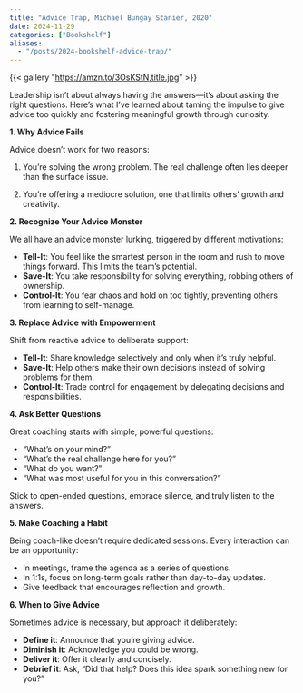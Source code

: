 ```yaml
---
title: "Advice Trap, Michael Bungay Stanier, 2020"
date: 2024-11-29
categories: ["Bookshelf"]
aliases:
  - "/posts/2024-bookshelf-advice-trap/"
---
```


{{< gallery "https://amzn.to/3OsKStN,title.jpg" >}}

Leadership isn’t about always having the answers—it’s about asking the right questions. Here’s what I’ve learned about taming the impulse to give advice too quickly and fostering meaningful growth through curiosity.

**1. Why Advice Fails**

Advice doesn’t work for two reasons:

1. You’re solving the wrong problem. The real challenge often lies deeper than the surface issue.

2. You’re offering a mediocre solution, one that limits others’ growth and creativity.

**2. Recognize Your Advice Monster**

We all have an advice monster lurking, triggered by different motivations:

- **Tell-It**: You feel like the smartest person in the room and rush to move things forward. This limits the team’s potential.
- **Save-It**: You take responsibility for solving everything, robbing others of ownership.
- **Control-It**: You fear chaos and hold on too tightly, preventing others from learning to self-manage.

**3. Replace Advice with Empowerment**

Shift from reactive advice to deliberate support:

- **Tell-It**: Share knowledge selectively and only when it’s truly helpful.
- **Save-It**: Help others make their own decisions instead of solving problems for them.
- **Control-It**: Trade control for engagement by delegating decisions and responsibilities.

**4. Ask Better Questions**

Great coaching starts with simple, powerful questions:

- “What’s on your mind?”
- “What’s the real challenge here for you?”
- “What do you want?”
- “What was most useful for you in this conversation?”

Stick to open-ended questions, embrace silence, and truly listen to the answers.

**5. Make Coaching a Habit**

Being coach-like doesn’t require dedicated sessions. Every interaction can be an opportunity:

- In meetings, frame the agenda as a series of questions.
- In 1:1s, focus on long-term goals rather than day-to-day updates.
- Give feedback that encourages reflection and growth.

**6. When to Give Advice**

Sometimes advice is necessary, but approach it deliberately:

- **Define it**: Announce that you’re giving advice.
- **Diminish it**: Acknowledge you could be wrong.
- **Deliver it**: Offer it clearly and concisely.
- **Debrief it**: Ask, “Did that help? Does this idea spark something new for you?”
